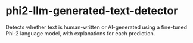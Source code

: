 # phi2-llm-generated-text-detector
Detects whether text is human-written or AI-generated using a fine-tuned Phi-2 language model, with explanations for each prediction.
